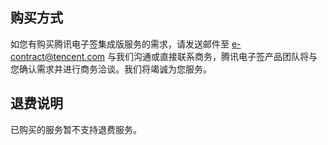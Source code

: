 ## 购买方式
如您有购买腾讯电子签集成版服务的需求，请发送邮件至 e-contract@tencent.com 与我们沟通或直接联系商务，腾讯电子签产品团队将与您确认需求并进行商务洽谈。我们将竭诚为您服务。

## 退费说明
已购买的服务暂不支持退费服务。
